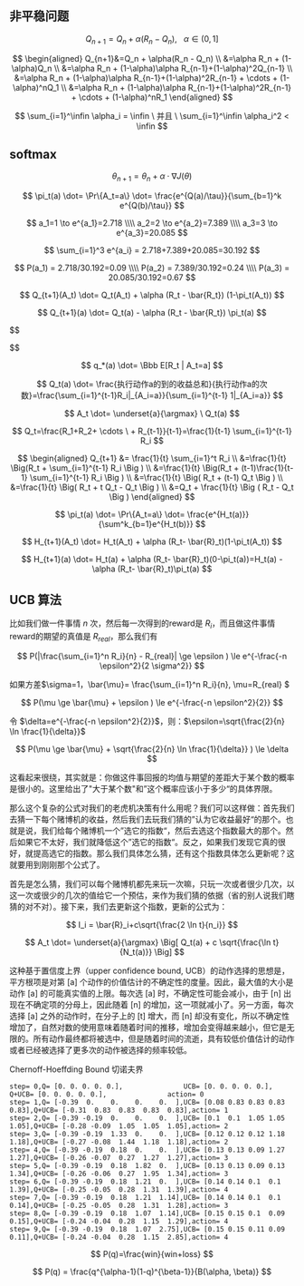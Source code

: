 ## 非平稳问题

$$
Q_{n+1}=Q_n + \alpha(R_n - Q_n), \ \ \ \alpha \in (0,1]
$$

$$
\begin{aligned}
Q_{n+1}&=Q_n + \alpha(R_n - Q_n)
\\
&=\alpha R_n + (1-\alpha)Q_n
\\
&=\alpha R_n + (1-\alpha)\alpha R_{n-1}+(1-\alpha)^2Q_{n-1}
\\
&=\alpha R_n + (1-\alpha)\alpha R_{n-1}+(1-\alpha)^2R_{n-1} + \cdots + (1-\alpha)^nQ_1
\\
&=\alpha R_n + (1-\alpha)\alpha R_{n-1}+(1-\alpha)^2R_{n-1} + \cdots + (1-\alpha)^nR_1
\end{aligned}
$$

$$
\sum_{i=1}^\infin \alpha_i = \infin \ 并且 \ \sum_{i=1}^\infin \alpha_i^2 < \infin
$$


## softmax

$$
\theta_{n+1} = \theta_{n} + \alpha \cdot \nabla J(\theta)
$$

$$
\pi_t(a) \dot= \Pr\{A_t=a\} \dot= \frac{e^{Q(a)/\tau}}{\sum_{b=1}^k e^{Q(b)/\tau}}
$$

$$
a_1=1 \to e^{a_1}=2.718
\\\\
a_2=2 \to e^{a_2}=7.389
\\\\
a_3=3 \to e^{a_3}=20.085
$$

$$
\sum_{i=1}^3 e^{a_i} = 2.718+7.389+20.085=30.192
$$

$$
P(a_1) = 2.718/30.192=0.09
\\\\
P(a_2) = 7.389/30.192=0.24
\\\\
P(a_3) = 20.085/30.192=0.67
$$

$$
Q_{t+1}(A_t) \dot= Q_t(A_t) + \alpha (R_t - \bar{R_t}) (1-\pi_t(A_t))
$$

$$
Q_{t+1}(a) \dot= Q_t(a) - \alpha (R_t - \bar{R_t}) \pi_t(a)
$$

$$

$$

$$
q_*(a) \dot= \Bbb E[R_t | A_t=a]
$$

$$
Q_t(a) \dot= \frac{执行动作a的到的收益总和}{执行动作a的次数}=\frac{\sum_{i=1}^{t-1}R_i|_{A_i=a}}{\sum_{i=1}^{t-1} 1|_{A_i=a}}
$$

$$
A_t \dot= \underset{a}{\argmax} \ Q_t(a)
$$

$$
Q_t=\frac{R_1+R_2+ \cdots \ + R_{t-1}}{t-1}=\frac{1}{t-1} \sum_{i=1}^{t-1} R_i
$$

$$
\begin{aligned}
Q_{t+1} &= \frac{1}{t} \sum_{i=1}^t R_i
\\
&=\frac{1}{t} \Big(R_t + \sum_{i=1}^{t-1} R_i \Big )
\\
&=\frac{1}{t} \Big(R_t + (t-1)\frac{1}{t-1} \sum_{i=1}^{t-1} R_i \Big )
\\
&=\frac{1}{t} \Big( R_t + (t-1) Q_t \Big )
\\
&=\frac{1}{t} \Big( R_t + t Q_t - Q_t \Big )
\\
&=Q_t + \frac{1}{t} \Big ( R_t - Q_t \Big )
\end{aligned}
$$


$$
\pi_t(a) \dot= \Pr\{A_t=a\} \dot= \frac{e^{H_t(a)}}{\sum^k_{b=1}e^{H_t(b)}}
$$

$$
H_{t+1}(A_t) \dot= H_t(A_t) + \alpha (R_t- \bar{R}_t)(1-\pi_t(A_t))
$$

$$
H_{t+1}(a) \dot= H_t(a) + \alpha (R_t- \bar{R}_t)(0-\pi_t(a))=H_t(a) - \alpha (R_t- \bar{R}_t)\pi_t(a)
$$



## UCB 算法

比如我们做一件事情 $n$ 次，然后每一次得到的reward是 $R_i$，而且做这件事情reward的期望的真值是 $R_{real}$，那么我们有

$$
P(|\frac{\sum_{i=1}^n R_i}{n} - R_{real}| \ge \epsilon ) \le e^{-\frac{-n \epsilon^2}{2 \sigma^2}}
$$

如果方差$\sigma=1，\bar{\mu}= \frac{\sum_{i=1}^n R_i}{n}, \mu=R_{real} $

$$
P(\mu \ge \bar{\mu} + \epsilon ) \le e^{-\frac{-n \epsilon^2}{2}}
$$

令 $\delta=e^{-\frac{-n \epsilon^2}{2}}$，则：$\epsilon=\sqrt{\frac{2}{n} \ln \frac{1}{\delta}}$


$$
P(\mu \ge \bar{\mu} + \sqrt{\frac{2}{n} \ln \frac{1}{\delta}} ) \le \delta
$$



这看起来很绕，其实就是：你做这件事回报的均值与期望的差距大于某个数的概率是很小的。这里给出了"大于某个数"和”这个概率应该小于多少“的具体界限。

那么这个复杂的公式对我们的老虎机决策有什么用呢？我们可以这样做：首先我们去猜一下每个赌博机的收益，然后我们去玩我们猜的”认为它收益最好“的那个。也就是说，我们给每个赌博机一个”选它的指数“，然后去选这个指数最大的那个。然后如果它不太好，我们就降低这个”选它的指数“。反之，如果我们发现它真的很好，就提高选它的指数。那么我们具体怎么猜，还有这个指数具体怎么更新呢？这就要用到刚刚那个公式了。

首先是怎么猜，我们可以每个赌博机都先来玩一次嘛，只玩一次或者很少几次，以这一次或很少的几次的值给它一个预估，来作为我们猜的依据（省的别人说我们瞎猜的对不对）。接下来，我们去更新这个指数，更新的公式为：

$$
I_i = \bar{R}_i+c\sqrt{\frac{2 \ln t}{n_i}}
$$

$$
A_t \dot= \underset{a}{\argmax} \Big[ Q_t(a) + c \sqrt{\frac{\ln t}{N_t(a)}} \Big]
$$

这种基于置信度上界（upper confidence bound, UCB）的动作选择的思想是，平方根项是对第 [a] 个动作的价值估计的不确定性的度量。因此，最大值的大小是动作 [a] 的可能真实值的上限。每次选 [a] 时，不确定性可能会减小，由于 [n] 出现在不确定项的分母上，因此随着 [n] 的增加，这一项就减小了。另一方面，每次选择 [a] 之外的动作时，在分子上的 [t] 增大，而 [n] 却没有变化，所以不确定性增加了，自然对数的使用意味着随着时间的推移，增加会变得越来越小，但它是无限的。所有动作最终都将被选中，但是随着时间的流逝，具有较低价值估计的动作或者已经被选择了更多次的动作被选择的频率较低。


Chernoff-Hoeffding Bound
切诺夫界


```
step= 0,Q= [0. 0. 0. 0. 0.],               UCB= [0. 0. 0. 0. 0.],          Q+UCB= [0. 0. 0. 0. 0.],               action= 0
step= 1,Q= [-0.39  0.    0.    0.    0.  ],UCB= [0.08 0.83 0.83 0.83 0.83],Q+UCB= [-0.31  0.83  0.83  0.83  0.83],action= 1
step= 2,Q= [-0.39 -0.19  0.    0.    0.  ],UCB= [0.1  0.1  1.05 1.05 1.05],Q+UCB= [-0.28 -0.09  1.05  1.05  1.05],action= 2
step= 3,Q= [-0.39 -0.19  1.33  0.    0.  ],UCB= [0.12 0.12 0.12 1.18 1.18],Q+UCB= [-0.27 -0.08  1.44  1.18  1.18],action= 2
step= 4,Q= [-0.39 -0.19  0.18  0.    0.  ],UCB= [0.13 0.13 0.09 1.27 1.27],Q+UCB= [-0.26 -0.07  0.27  1.27  1.27],action= 3
step= 5,Q= [-0.39 -0.19  0.18  1.82  0.  ],UCB= [0.13 0.13 0.09 0.13 1.34],Q+UCB= [-0.26 -0.06  0.27  1.95  1.34],action= 3
step= 6,Q= [-0.39 -0.19  0.18  1.21  0.  ],UCB= [0.14 0.14 0.1  0.1  1.39],Q+UCB= [-0.25 -0.05  0.28  1.31  1.39],action= 4
step= 7,Q= [-0.39 -0.19  0.18  1.21  1.14],UCB= [0.14 0.14 0.1  0.1  0.14],Q+UCB= [-0.25 -0.05  0.28  1.31  1.28],action= 3
step= 8,Q= [-0.39 -0.19  0.18  1.07  1.14],UCB= [0.15 0.15 0.1  0.09 0.15],Q+UCB= [-0.24 -0.04  0.28  1.15  1.29],action= 4
step= 9,Q= [-0.39 -0.19  0.18  1.07  2.75],UCB= [0.15 0.15 0.11 0.09 0.11],Q+UCB= [-0.24 -0.04  0.28  1.15  2.85],action= 4
```



$$
P(q)=\frac{win}{win+loss}
$$


$$
P(q) = \frac{q^{\alpha-1}(1-q)^{\beta-1}}{B(\alpha, \beta)}
$$

